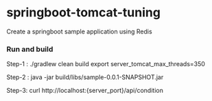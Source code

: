 # springboot-tomcat-tuning
Create a springboot sample application using Redis

### Run and build
Step-1 : 
./gradlew clean build
export server_tomcat_max_threads=350

Step-2 :
java -jar build/libs/sample-0.0.1-SNAPSHOT.jar

Step-3:
curl http://localhost:{server_port}/api/condition
